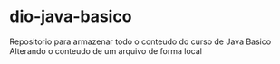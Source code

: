 # dio-java-basico
Repositorio para armazenar todo o conteudo  do curso de Java Basico
Alterando o conteudo de um arquivo de forma local

